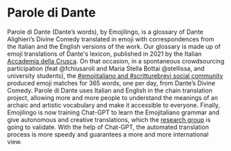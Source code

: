 # Parole di Dante
Parole di Dante (Dante’s words), by Emojilingo, is a glossary of Dante Alighieri’s Divine Comedy translated in emoji with correspondences from the Italian and the English versions of the work.
Our glossary is made up of emoji translations of Dante's lexicon, published in 2021 by the Italian [Accademia della Crusca](https://accademiadellacrusca.it/it/dante).
On that occasion, in a spontaneous crowdsourcing participation (feat @fchiusaroli and Maria Stella Bottai @stellissa, and university students), the [#emojitaliano and #scritturebrevi social community](https://twitter.com/search?q=emojitaliano&src=typed_query) produced emoji matches for 365 words, one per day, from Dante’s Divine Comedy. Parole di Dante uses Italian and English in the chain translation project, allowing more and more people to understand the meanings of an archaic and artistic vocabulary and make it accessible to everyone.
Finally, Emojilingo is now training Chat-GPT to learn the Emojitaliano grammar and give autonomous and creative translations, which the [research group](https://ceur-ws.org/Vol-3596/paper15.pdf) is going to validate. With the help of Chat-GPT, the automated translation process is more speedy and guarantees a more and more international view.